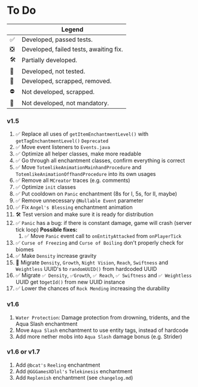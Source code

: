 # To Do


|      | Legend                                 |
| ---- | -------------------------------------- |
| ✅   | Developed, passed tests.               |
| ❎   | Developed, failed tests, awaiting fix. |
| 🛠️ | Partially developed.                   |
| 🚩   | Developed, not tested.                 |
| 🚫   | Developed, scrapped, removed.          |
| ⛔   | Not developed, scrapped.               |
| 🔰   | Not developed, not mandatory.          |

### v1.5

1. ✅ Replace all uses of `getItemEnchantmentLevel()` with `getTagEnchantmentLevel()` `Deprecated`
2. ✅ Move event listeners to `Events.java`
3. ✅ Optimize all helper classes, make more readable
4. ✅ Go through all enchantment classes, confirm everything is correct
5. ✅ Move `TotemlikeAnimationMainhandProcedure` and `TotemlikeAnimationOffhandProcedure` into its own usages
6. ✅ Remove all `MCreator` traces (e.g. comments)
7. ✅ Optimize `init` classes
8. ✅ Put cooldown on `Panic` enchantment (8s for I, 5s, for II, maybe)
9. ✅ Remove unnecessary `@Nullable Event` parameter
10. ✅ Fix `Angel's Blessing` enchantment animation
11. 🛠️ Test version and make sure it is ready for distribution
12. ✅ `Panic` has a bug: if there is constant damage, game will crash (server tick loop) **Possible fixes:**
    1. ✅ Move `Panic` event call to `onEntityAttacked` from `onPlayerTick`
13. ✅ `Curse of Freezing` and `Curse of Boiling` don't properly check for biomes
14. ✅ Make `Density` increase gravity
15. 🚫 Migrate `Density`, `Growth`, `Night Vision`, `Reach`, `Swiftness` and `Weightless` UUID's to `randomUUID()` from hardcoded UUID
16. ✅ Migrate `✅ Density`, `✅Growth`, `✅ Reach`, `✅ Swiftness` and `✅ Weightless` UUID get to`getId()` from new UUID instance
17. ✅ Lower the chances of `Rock Mending` increasing the durability

### v1.6

1. `Water Protection`: Damage protection from drowning, tridents, and the Aqua Slash enchantment
2. Move `Aqua Slash` enchantment to use entity tags, instead of hardcode
3. Add more nether mobs into `Aqua Slash` damage bonus (e.g. Strider)

### v1.6 or v1.7

1. Add `@bcat's` `Reeling` enchantment
2. Add `@GGGamesXDlol's` `Telekinesis` enchantment
3. Add `Replenish` enchantment (see `changelog.md`)
